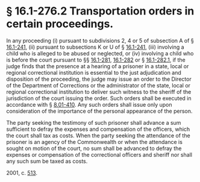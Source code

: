 # § 16.1-276.2 Transportation orders in certain proceedings.

<p>In any proceeding (i) pursuant to subdivisions 2, 4 or 5 of subsection A of § <a href='http://law.lis.virginia.gov/vacode/16.1-241/'>16.1-241</a>, (ii) pursuant to subsections K or U of § <a href='http://law.lis.virginia.gov/vacode/16.1-241/'>16.1-241</a>, (iii) involving a child who is alleged to be abused or neglected, or (iv) involving a child who is before the court pursuant to §§ <a href='http://law.lis.virginia.gov/vacode/16.1-281/'>16.1-281</a>, <a href='http://law.lis.virginia.gov/vacode/16.1-282/'>16.1-282</a> or § <a href='http://law.lis.virginia.gov/vacode/16.1-282.1/'>16.1-282.1</a>, if the judge finds that the presence at a hearing of a prisoner in a state, local or regional correctional institution is essential to the just adjudication and disposition of the proceeding, the judge may issue an order to the Director of the Department of Corrections or the administrator of the state, local or regional correctional institution to deliver such witness to the sheriff of the jurisdiction of the court issuing the order. Such orders shall be executed in accordance with § <a href='http://law.lis.virginia.gov/vacode/8.01-410/'>8.01-410</a>. Any such orders shall issue only upon consideration of the importance of the personal appearance of the person.</p><p>The party seeking the testimony of such prisoner shall advance a sum sufficient to defray the expenses and compensation of the officers, which the court shall tax as costs. When the party seeking the attendance of the prisoner is an agency of the Commonwealth or when the attendance is sought on motion of the court, no sum shall be advanced to defray the expenses or compensation of the correctional officers and sheriff nor shall any such sum be taxed as costs.</p><p>2001, c. <a href='http://lis.virginia.gov/cgi-bin/legp604.exe?011+ful+CHAP0513'>513</a>.</p>